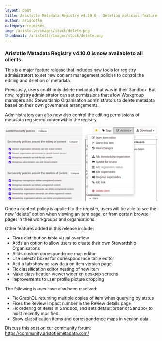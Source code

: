 ```yaml
---
layout: post
title: Aristotle Metadata Registry v4.10.0 - Deletion policies feature release!
author: aristotle
category: releases
img: /aristotle/images/stock/delete.png
thumbnail: /aristotle/images/stock/delete.png
---
```


### Aristotle Metadata Registry v4.10.0 is now available to all clients.

This is a major feature release that includes new tools for registry administrators to set new content management policies to control the editing and deletion of metadata.

Previously, users could only delete metadata that was in their Sandbox. But now, registry administrator can set permissions that allow Workgroup managers and Stewardship Organisation administrators to delete metadata based on their own governance arrangements.

Administrators can also now also control the editing permissions of metadata registered contenwithin the registry.

![](/aristotle/images/blog/releases/4.10.0-deletion-policies.png "New issues list")

Once a content policy is applied to the registry, users will be able to see the new "delete" option when viewing an item page, or from certain browse pages in their workgroups and organisations.

Other features added in this release include:
- Fixes distribution table visual overflow
- Adds an option to allow users to create their own Stewardship Organisations
- Adds custom correspondence map editor
- Use select2 boxes for correspondence table editor
- Add a tab showing raw data on item version page
- Fix classification editor nesting of new item
- Make classification viewer wider on desktop screens
- Improvements to user profile picture cropping

The following issues have also been resolved:
- Fix GraphQL returning multiple copies of item when querying by status
- Fixes the Review Impact number in the Review details page
- Fix ordering of items in Sandbox, and sets default order of Sandbox to most recently modified.
- Show classification items and correspondence maps in version data

Discuss this post on our community forum: https://community.aristotlemetadata.com/

